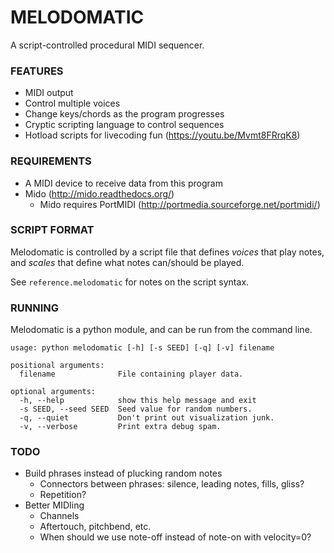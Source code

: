 # MELODOMATIC

A script-controlled procedural MIDI sequencer.

### FEATURES

* MIDI output
* Control multiple voices
* Change keys/chords as the program progresses
* Cryptic scripting language to control sequences
* Hotload scripts for livecoding fun (https://youtu.be/Mvmt8FRrqK8)

### REQUIREMENTS

* A MIDI device to receive data from this program
* Mido (http://mido.readthedocs.org/)
  * Mido requires PortMIDI (http://portmedia.sourceforge.net/portmidi/)

### SCRIPT FORMAT

Melodomatic is controlled by a script file that defines *voices* that play notes, and *scales* that define what notes can/should be played.

See `reference.melodomatic` for notes on the script syntax.

### RUNNING

Melodomatic is a python module, and can be run from the command line.

```
usage: python melodomatic [-h] [-s SEED] [-q] [-v] filename

positional arguments:
  filename              File containing player data.

optional arguments:
  -h, --help            show this help message and exit
  -s SEED, --seed SEED  Seed value for random numbers.
  -q, --quiet           Don't print out visualization junk.
  -v, --verbose         Print extra debug spam.
```


### TODO

* Build phrases instead of plucking random notes
  * Connectors between phrases: silence, leading notes, fills, gliss?
  * Repetition?
* Better MIDIing
  * Channels
  * Aftertouch, pitchbend, etc.
  * When should we use note-off instead of note-on with velocity=0?

